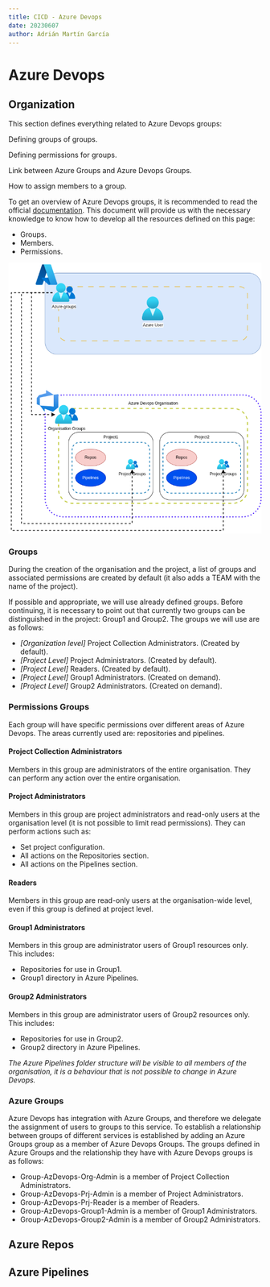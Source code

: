 ```yaml
---
title: CICD - Azure Devops
date: 20230607
author: Adrián Martín García
---
```


# Azure Devops

## Organization
This section defines everything related to Azure Devops groups:

Defining groups of groups.

Defining permissions for groups.

Link between Azure Groups and Azure Devops Groups.

How to assign members to a group.

To get an overview of Azure Devops groups, it is recommended to read the official [documentation](https://learn.microsoft.com/en-us/azure/devops/organizations/security/about-permissions?view=azure-devops&tabs=preview-page). This document will provide us with the necessary knowledge to know how to develop all the resources defined on this page:

* Groups.
* Members.
* Permissions.

![notes](../images/cicd/azureDevops.png)

### Groups
During the creation of the organisation and the project, a list of groups and associated permissions are created by default (it also adds a TEAM with the name of the project).

If possible and appropriate, we will use already defined groups. Before continuing, it is necessary to point out that currently two groups can be distinguished in the project: Group1 and Group2. The groups we will use are as follows:

* *[Organization level]* Project Collection Administrators. (Created by default).
* *[Project Level]* Project Administrators. (Created by default).
* *[Project Level]* Readers. (Created by default).
* *[Project Level]* Group1 Administrators. (Created on demand).
* *[Project Level]* Group2 Administrators. (Created on demand).

### Permissions Groups
Each group will have specific permissions over different areas of Azure Devops. The areas currently used are: repositories and pipelines.

#### Project Collection Administrators
Members in this group are administrators of the entire organisation. They can perform any action over the entire organisation.

#### Project Administrators
Members in this group are project administrators and read-only users at the organisation level (it is not possible to limit read permissions). They can perform actions such as:

* Set project configuration.
* All actions on the Repositories section.
* All actions on the Pipelines section.

#### Readers
Members in this group are read-only users at the organisation-wide level, even if this group is defined at project level.

#### Group1 Administrators
Members in this group are administrator users of Group1 resources only. This includes:
* Repositories for use in Group1.
* Group1 directory in Azure Pipelines.

#### Group2 Administrators
Members in this group are administrator users of Group2 resources only. This includes:
* Repositories for use in Group2.
* Group2 directory in Azure Pipelines.

*The Azure Pipelines folder structure will be visible to all members of the organisation, it is a behaviour that is not possible to change in Azure Devops.*


### Azure Groups
Azure Devops has integration with Azure Groups, and therefore we delegate the assignment of users to groups to this service. To establish a relationship between groups of different services is established by adding an Azure Groups group as a member of Azure Devops Groups. The groups defined in Azure Groups and the relationship they have with Azure Devops groups is as follows:

* Group-AzDevops-Org-Admin is a member of Project Collection Administrators.
* Group-AzDevops-Prj-Admin is a member of Project Administrators.
* Group-AzDevops-Prj-Reader is a member of Readers.
* Group-AzDevops-Group1-Admin is a member of Group1 Administrators.
* Group-AzDevops-Group2-Admin is a member of Group2 Administrators.
 
## Azure Repos
## Azure Pipelines
